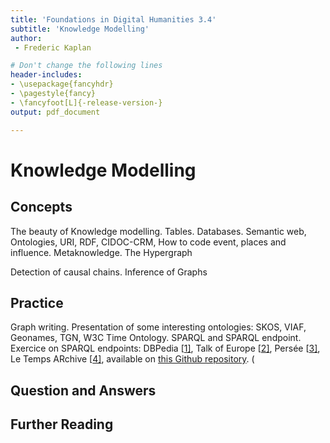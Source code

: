 ```yaml
---
title: 'Foundations in Digital Humanities 3.4'
subtitle: 'Knowledge Modelling'
author:
 - Frederic Kaplan

# Don't change the following lines
header-includes:
- \usepackage{fancyhdr}
- \pagestyle{fancy}
- \fancyfoot[L]{-release-version-}
output: pdf_document

---
```


# Knowledge Modelling

## Concepts

The beauty of Knowledge modelling. Tables. Databases. Semantic web, Ontologies, URI, RDF, CIDOC-CRM, How to code event, places and influence. Metaknowledge. The Hypergraph



Detection of causal chains. Inference of Graphs



## Practice

Graph writing. Presentation of some interesting ontologies: SKOS, VIAF, Geonames, TGN, W3C Time Ontology. SPARQL and SPARQL endpoint. Exercice on SPARQL endpoints: DBPedia [[1\]](http://dbpedia.org/sparql), Talk of Europe [[2\]](http://linkedpolitics.ops.few.vu.nl/yasgui/index.html), Persée [[3\]](http://data.persee.fr/explorer/), Le Temps ARchive [[4\]](http://iccluster052.iccluster.epfl.ch:8899/sparql), available on [this Github repository](https://github.com/dhlab-epfl/fdh-tutorials). (

## Question and Answers 



## Further Reading

